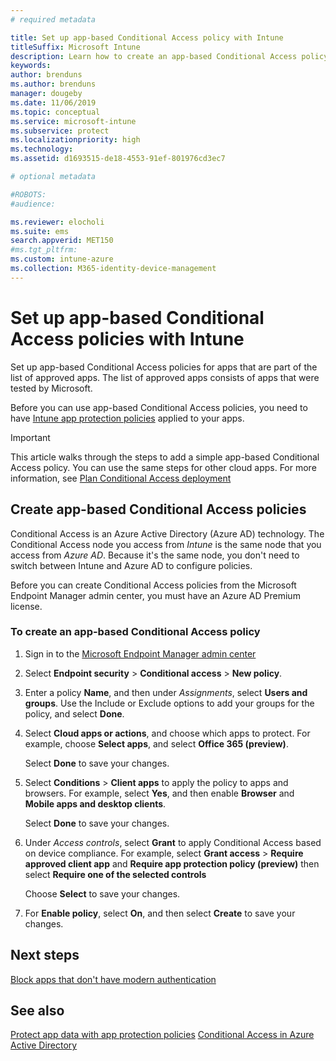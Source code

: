 ```yaml
---
# required metadata

title: Set up app-based Conditional Access policy with Intune
titleSuffix: Microsoft Intune
description: Learn how to create an app-based Conditional Access policy with Intune.
keywords:
author: brenduns
ms.author: brenduns
manager: dougeby
ms.date: 11/06/2019
ms.topic: conceptual
ms.service: microsoft-intune
ms.subservice: protect
ms.localizationpriority: high
ms.technology:
ms.assetid: d1693515-de18-4553-91ef-801976cd3ec7

# optional metadata

#ROBOTS:
#audience:

ms.reviewer: elocholi
ms.suite: ems
search.appverid: MET150
#ms.tgt_pltfrm:
ms.custom: intune-azure
ms.collection: M365-identity-device-management
---
```


# Set up app-based Conditional Access policies with Intune

Set up app-based Conditional Access policies for apps that are part of the list of approved apps. The list of approved apps consists of apps that were tested by Microsoft.

Before you can use app-based Conditional Access policies, you need to have [Intune app protection policies](../apps/app-protection-policies.md) applied to your apps.

> [!IMPORTANT]
> This article walks through the steps to add a simple app-based Conditional Access policy. You can use the same steps for other cloud apps. For more information, see [Plan Conditional Access deployment](https://docs.microsoft.com/azure/active-directory/conditional-access/plan-conditional-access)

## Create app-based Conditional Access policies

Conditional Access is an Azure Active Directory (Azure AD) technology. The Conditional Access node you access from *Intune* is the same node that you access from *Azure AD*. Because it's the same node, you don't need to switch between Intune and Azure AD to configure policies.

Before you can create Conditional Access policies from the Microsoft Endpoint Manager admin center, you must have an Azure AD Premium license.

### To create an app-based Conditional Access policy

1. Sign in to the [Microsoft Endpoint Manager admin center](https://go.microsoft.com/fwlink/?linkid=2109431)

2. Select **Endpoint security** > **Conditional access** > **New policy**.

3. Enter a policy **Name**, and then under *Assignments*, select **Users and groups**. Use the Include or Exclude options to add your groups for the policy, and select **Done**.

4. Select **Cloud apps or actions**, and choose which apps to protect. For example, choose **Select apps**, and select **Office 365 (preview)**.

   Select **Done** to save your changes.

5. Select **Conditions** > **Client apps** to apply the policy to apps and browsers. For example, select **Yes**, and then enable **Browser** and **Mobile apps and desktop clients**.

   Select **Done** to save your changes.

6. Under *Access controls*, select **Grant** to apply Conditional Access based on device compliance. For example, select **Grant access** > **Require approved client app** and **Require app protection policy (preview)** then select **Require one of the selected controls**

   Choose **Select** to save your changes.

7. For **Enable policy**, select **On**, and then select **Create** to save your changes.





## Next steps
[Block apps that don't have modern authentication](app-modern-authentication-block.md)

## See also

[Protect app data with app protection policies](../apps/app-protection-policies.md)
[Conditional Access in Azure Active Directory](https://docs.microsoft.com/azure/active-directory/active-directory-conditional-access)
